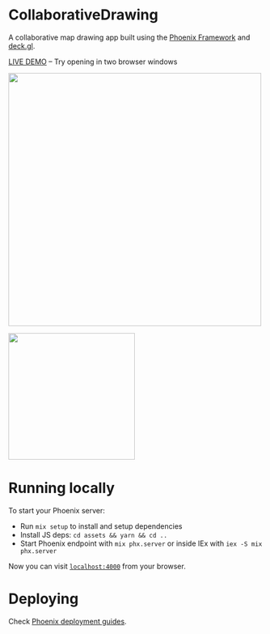 # CollaborativeDrawing

A collaborative map drawing app built using the [Phoenix Framework](https://phoenixframework.org/) and [deck.gl](http://deck.gl).

[LIVE DEMO](https://collaborative-drawing.fly.dev) – Try opening in two browser windows

<img src=https://github.com/ilyabo/collaborative_drawing/assets/351828/16368053-1aa9-469d-a7c7-0f4836997aaa width=500>

[<img width=250 src=https://github.com/ilyabo/collaborative_drawing/assets/351828/222103b5-18c6-4a1c-938f-e7d94d2994aa>](https://collaborative-drawing.fly.dev)

# Running locally

To start your Phoenix server:

- Run `mix setup` to install and setup dependencies
- Install JS deps: `cd assets && yarn && cd ..`
- Start Phoenix endpoint with `mix phx.server` or inside IEx with `iex -S mix phx.server`

Now you can visit [`localhost:4000`](http://localhost:4000) from your browser.

# Deploying

Check [Phoenix deployment guides](https://hexdocs.pm/phoenix/deployment.html).
